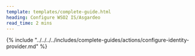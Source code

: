```yaml
---
template: templates/complete-guide.html
heading: Configure WSO2 IS/Asgardeo
read_time: 2 mins
---
```


{% include "../../../../includes/complete-guides/actions/configure-identity-provider.md" %}